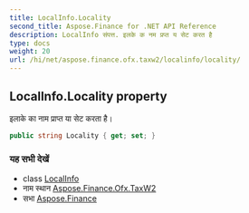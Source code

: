 ```yaml
---
title: LocalInfo.Locality
second_title: Aspose.Finance for .NET API Reference
description: LocalInfo संपत्त. इलके क नम प्रप्त य सेट करत है
type: docs
weight: 20
url: /hi/net/aspose.finance.ofx.taxw2/localinfo/locality/
---
```

## LocalInfo.Locality property

इलाके का नाम प्राप्त या सेट करता है।

```csharp
public string Locality { get; set; }
```

### यह सभी देखें

* class [LocalInfo](../)
* नाम स्थान [Aspose.Finance.Ofx.TaxW2](../../localinfo/)
* सभा [Aspose.Finance](../../../)


